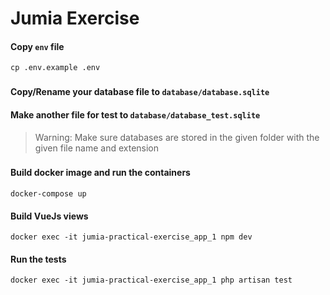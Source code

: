 
# Jumia Exercise

#### Copy `env` file
```
cp .env.example .env
```
###

#### Copy/Rename your database file to `database/database.sqlite`

#### Make another file for test to `database/database_test.sqlite`

> Warning: Make sure databases are stored in the given folder with the given file name and extension 

###

#### Build docker image and run the containers
```
docker-compose up 
```

#### Build VueJs views
```
docker exec -it jumia-practical-exercise_app_1 npm dev
```

#### Run the tests
```
docker exec -it jumia-practical-exercise_app_1 php artisan test
```
